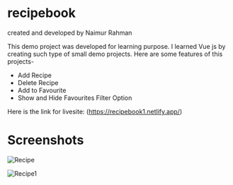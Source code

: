 # recipebook
created and developed by Naimur Rahman

This demo project was developed for learning purpose. I learned Vue js by creating such type of small demo projects. Here are some features of this projects-
+ Add Recipe
+ Delete Recipe
+ Add to Favourite
+ Show and Hide Favourites Filter Option

Here is the link for livesite: (https://recipebook1.netlify.app/)


# Screenshots
![Recipe](https://github.com/user-attachments/assets/16c726b2-79c6-42af-9d17-3343c944e8eb)

![Recipe1](https://github.com/user-attachments/assets/4e952abb-ef52-425b-a1b8-74bd3d70b5e1)
